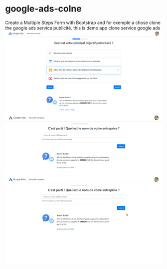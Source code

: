 # google-ads-colne
Create a Multiple Steps Form with Bootstrap and for exemple a chose clone the google ads service publicité.
this is demo app clone service google ads
![image](https://github.com/davidlotfi/google-ads-colne/blob/main/2.png)
![image](https://github.com/davidlotfi/google-ads-colne/blob/main/1.png)
![image](https://github.com/davidlotfi/google-ads-colne/blob/main/demo_gif.gif)

